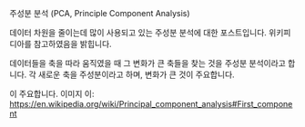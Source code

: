 주성분 분석 (PCA, Principle Component Analysis)

데이터 차원을 줄이는데 많이 사용되고 있는 주성분 분석에 대한 포스트입니다. 위키피디아를 참고하였음을 밝힙니다.

데이터들을 축을 따라 움직였을 때 그 변화가 큰 축들을 찾는 것을 주성분 분석이라고 합니다. 각 새로운 축을 주성분이라고 하며, 변화가 큰 것이 주요합니다.

이 주요합니다.
이미지 이: https://en.wikipedia.org/wiki/Principal_component_analysis#First_component
<!--stackedit_data:
eyJoaXN0b3J5IjpbLTExMzI2MDg4NCw3ODMyNzMyMDIsMTg4Nz
c3NTYyMF19
-->